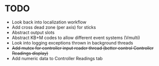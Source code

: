 # TODO

* Look back into localization workflow
* Add cross dead zone (per axis) for sticks
* Abstract output slots
* Abstract KB+M codes to allow different event systems (Vmulti)
* Look into logging exceptions thrown in background threads
* ~~Add mutex for controller input reader thread (better control
Controller Readings display)~~
* Add numeric data to Controller Readings tab

